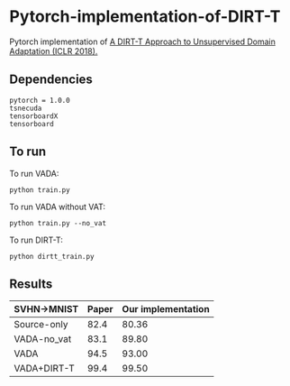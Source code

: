 # Pytorch-implementation-of-DIRT-T

Pytorch implementation of [A DIRT-T Approach to Unsupervised Domain Adaptation (ICLR 2018).](https://arxiv.org/abs/1802.08735)


## Dependencies

    pytorch = 1.0.0 
    tsnecuda
    tensorboardX
    tensorboard

## To run

To run VADA: 

    python train.py 

To run VADA without VAT: 

    python train.py --no_vat 

To run DIRT-T: 

    python dirtt_train.py 


## Results
SVHN->MNIST|  Paper  | Our implementation
-|-|- 
Source-only     |  82.4   | 80.36
VADA-no_vat     |  83.1   | 89.80
VADA            |  94.5   | 93.00
VADA+DIRT-T     |  99.4   | 99.50



